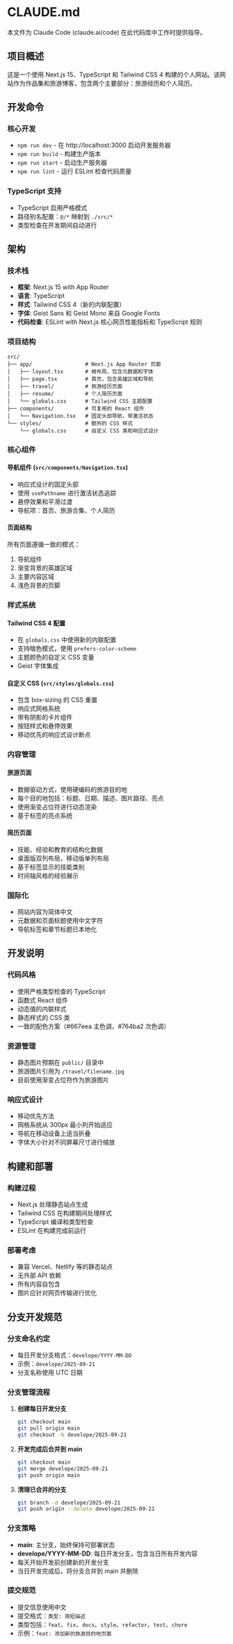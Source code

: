 # CLAUDE.md

本文件为 Claude Code (claude.ai/code) 在此代码库中工作时提供指导。

## 项目概述

这是一个使用 Next.js 15、TypeScript 和 Tailwind CSS 4 构建的个人网站。该网站作为作品集和旅游博客，包含两个主要部分：旅游经历和个人简历。

## 开发命令

### 核心开发

- `npm run dev` - 在 http://localhost:3000 启动开发服务器
- `npm run build` - 构建生产版本
- `npm run start` - 启动生产服务器
- `npm run lint` - 运行 ESLint 检查代码质量

### TypeScript 支持

- TypeScript 启用严格模式
- 路径别名配置：`@/*` 映射到 `./src/*`
- 类型检查在开发期间自动进行

## 架构

### 技术栈

- **框架**: Next.js 15 with App Router
- **语言**: TypeScript
- **样式**: Tailwind CSS 4（新的内联配置）
- **字体**: Geist Sans 和 Geist Mono 来自 Google Fonts
- **代码检查**: ESLint with Next.js 核心网页性能指标和 TypeScript 规则

### 项目结构

```
src/
├── app/                 # Next.js App Router 页面
│   ├── layout.tsx       # 根布局，包含元数据和字体
│   ├── page.tsx         # 首页，包含英雄区域和导航
│   ├── travel/          # 旅游经历页面
│   ├── resume/          # 个人简历页面
│   └── globals.css      # Tailwind CSS 主题配置
├── components/          # 可复用的 React 组件
│   └── Navigation.tsx   # 固定头部导航，带激活状态
└── styles/              # 额外的 CSS 样式
    └── globals.css      # 自定义 CSS 类和响应式设计
```

### 核心组件

#### 导航组件 (`src/components/Navigation.tsx`)

- 响应式设计的固定头部
- 使用 `usePathname` 进行激活状态追踪
- 悬停效果和平滑过渡
- 导航项：首页、旅游合集、个人简历

#### 页面结构

所有页面遵循一致的模式：

1. 导航组件
2. 渐变背景的英雄区域
3. 主要内容区域
4. 浅色背景的页脚

### 样式系统

#### Tailwind CSS 4 配置

- 在 `globals.css` 中使用新的内联配置
- 支持暗色模式，使用 `prefers-color-scheme`
- 主题颜色的自定义 CSS 变量
- Geist 字体集成

#### 自定义 CSS (`src/styles/globals.css`)

- 包含 box-sizing 的 CSS 重置
- 响应式网格系统
- 带有阴影的卡片组件
- 按钮样式和悬停效果
- 移动优先的响应式设计断点

### 内容管理

#### 旅游页面

- 数据驱动方式，使用硬编码的旅游目的地
- 每个目的地包括：标题、日期、描述、图片路径、亮点
- 使用渐变占位符进行动态渲染
- 基于标签的亮点系统

#### 简历页面

- 技能、经验和教育的结构化数据
- 桌面版双列布局，移动版单列布局
- 基于标签显示的技能类别
- 时间轴风格的经验展示

### 国际化

- 网站内容为简体中文
- 元数据和页面标题使用中文字符
- 导航标签和章节标题已本地化

## 开发说明

### 代码风格

- 使用严格类型检查的 TypeScript
- 函数式 React 组件
- 动态值的内联样式
- 静态样式的 CSS 类
- 一致的配色方案（#667eea 主色调，#764ba2 次色调）

### 资源管理

- 静态图片预期在 `public/` 目录中
- 旅游图片引用为 `/travel/filename.jpg`
- 目前使用渐变占位符作为旅游图片

### 响应式设计

- 移动优先方法
- 网格系统从 300px 最小列开始适应
- 导航在移动设备上适当折叠
- 字体大小针对不同屏幕尺寸进行缩放

## 构建和部署

### 构建过程

- Next.js 处理静态站点生成
- Tailwind CSS 在构建期间处理样式
- TypeScript 编译和类型检查
- ESLint 在构建完成前运行

### 部署考虑

- 兼容 Vercel、Netlify 等的静态站点
- 无外部 API 依赖
- 所有内容自包含
- 图片应针对网页传输进行优化

## 分支开发规范

### 分支命名约定

- 每日开发分支格式：`develope/YYYY-MM-DD`
- 示例：`develope/2025-09-21`
- 分支名称使用 UTC 日期

### 分支管理流程

1. **创建每日开发分支**
   ```bash
   git checkout main
   git pull origin main
   git checkout -b develope/2025-09-21
   ```

2. **开发完成后合并到 main**
   ```bash
   git checkout main
   git merge develope/2025-09-21
   git push origin main
   ```

3. **清理已合并的分支**
   ```bash
   git branch -d develope/2025-09-21
   git push origin --delete develope/2025-09-21
   ```

### 分支策略

- **main**: 主分支，始终保持可部署状态
- **develope/YYYY-MM-DD**: 每日开发分支，包含当日所有开发内容
- 每天开始开发前创建新的开发分支
- 当日开发完成后，将分支合并到 main 并删除

### 提交规范

- 提交信息使用中文
- 提交格式：`类型: 简短描述`
- 类型包括：`feat`、`fix`、`docs`、`style`、`refactor`、`test`、`chore`
- 示例：`feat: 添加新的旅游目的地页面`
